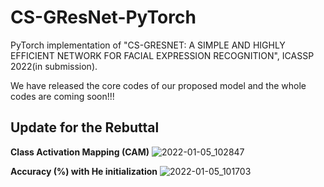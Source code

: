 # CS-GResNet-PyTorch
PyTorch implementation of "CS-GRESNET: A SIMPLE AND HIGHLY EFFICIENT NETWORK FOR FACIAL EXPRESSION RECOGNITION", ICASSP 2022(in submission).

We have released the core codes of our proposed model and the whole codes are coming soon!!!

Update for the Rebuttal
-------  
**Class Activation Mapping (CAM)**
![2022-01-05_102847](https://user-images.githubusercontent.com/41797448/148151228-e2ec4e82-4565-436e-bb08-ccca8b0279a3.jpg)

**Accuracy (%) with He initialization**
![2022-01-05_101703](https://user-images.githubusercontent.com/41797448/148150659-2426dc84-38d0-44ed-81f8-c84ab8757db1.jpg)
